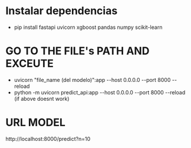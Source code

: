 # Instalar dependencias
- pip install fastapi uvicorn xgboost pandas numpy scikit-learn


# GO TO THE FILE's PATH AND EXCEUTE
- uvicorn "file_name (del modelo)":app --host 0.0.0.0 --port 8000 --reload
- python -m uvicorn predict_api:app --host 0.0.0.0 --port 8000 --reload (if above doesnt work)

# URL MODEL
http://localhost:8000/predict?n=10